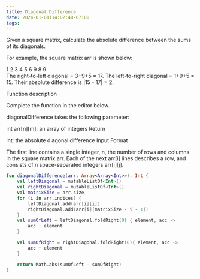 ```yaml
---
title: Diagonal Difference
date: 2024-01-01T14:02:48-07:00
tags:
---
```

Given a square matrix, calculate the absolute difference between the sums of its diagonals.

For example, the square matrix arr is shown below:

1 2 3
4 5 6
9 8 9  
The right-to-left diagonal = 3+9+5 = 17. The left-to-right diagonal = 1+9+5 = 15. Their absolute difference is |15 - 17| = 2.

Function description

Complete the  function in the editor below.

diagonalDifference takes the following parameter:

int arr[n][m]: an array of integers
Return

int: the absolute diagonal difference
Input Format

The first line contains a single integer, n, the number of rows and columns in the square matrix arr.
Each of the next arr[i] lines describes a row, and consists of n space-separated integers arr[i][j].

```kotlin
fun diagonalDifference(arr: Array<Array<Int>>): Int {
    val leftDiagonal = mutableListOf<Int>()
    val rightDiagonal = mutableListOf<Int>()
    val matrixSize = arr.size
    for (i in arr.indices) {
        leftDiagonal.add(arr[i][i])
        rightDiagonal.add(arr[i][matrixSize - i - 1])
    }
    val sumOfLeft = leftDiagonal.foldRight(0) { element, acc ->
        acc + element
    }

    val sumOfRight = rightDiagonal.foldRight(0){ element, acc ->
        acc + element
    }

    return Math.abs(sumOfLeft - sumOfRight)
}
```
